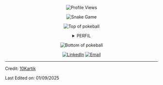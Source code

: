 <p align = "center">
	<img src = "https://komarev.com/ghpvc/?username=FLAranoHerrera&style=plastic&color=blueviolet" alt = "Profile Views"/>
</p>
<p align = "center">
	<img src = "https://raw.githubusercontent.com/FLAranoHerrera/FLAranoHerrera/output/github-contribution-grid-snake.svg" alt = "Snake Game"/>
</p>

<div align="center">


![Top of pokeball](https://user-images.githubusercontent.com/44261381/209363264-ac854d3c-2cc2-44c4-928e-8a08d1013f46.png)

<details>
<summary>PERFIL</summary>

<br>
<div>
  <div align=center>
  </div>
  <div align=center>
<a href="https://git.io/typing-svg">
  <img src="https://readme-typing-svg.demolab.com/?font=VT323&size=35&duration=3500&pause=300&color=6A0572&center=true&vCenter=true&width=800&lines=Hola!%2C+Soy+Frank;Bienvenidos+a+m%C3%AD+perfil+de+GitHub;Soy+Backend+Developer;Mis+intereses+son;El+gym%2C+videojuegos+y+codear+mucho!" alt="Typing SVG" />
</a>
  </div>
</div>

<details>
<summary>SOBRE MÍ</summary>

[//]: # (You must have a lf before the markdown element when inside a block for it to work: https://stackoverflow.com/questions/29368902/how-can-i-wrap-my-markdown-in-an-html-div)

<div align="left">

```js
/**
 * Acerca de mí.
 *
 * @constructor
 * @param {string} Ubicación - Veracruz, México.
 * @param {string[]} Idiomas - [Español, Inglés].
 * @param {string} Estudios - Desarrollador fullstack con especialización en Backend con NestJS Actualmente estudiando Frontend con NextJS.
 * @param {string[]} Pasatiempos - [Videojuegos, Gym, Futbol, Tennis y Programar].

 *
 * @throws {BugPunchException} To any and all bugs 🐛🥊
 *
 * @returns {DeveloperProfile}.
 */
```

</div>

</details>

<details>
<summary>Stack</summary>
<div>
  <p style="display: inline-block;" align="center">
    <kbd>
      <kbd>Lenguajes de Programación</kbd>
      <br>
      <br> 
      <img width="30px" src="https://cdn.jsdelivr.net/gh/devicons/devicon/icons/javascript/javascript-original.svg" alt="js" title="Javascript"/>
	  <img width="30px" src="https://cdn.jsdelivr.net/gh/devicons/devicon/icons/typescript/typescript-original.svg" alt="ts" title="TypeScript"/>
      <img width="30px" src="https://cdn.jsdelivr.net/gh/devicons/devicon/icons/python/python-original.svg" alt="py" title="Python"/> 
    </kbd>
    <kbd>
      <kbd>Back-end</kbd>
      <br>
      <br>
      <img width="30px" src="https://cdn.jsdelivr.net/gh/devicons/devicon/icons/nodejs/nodejs-original.svg" alt="nodejs" title="Node.js"/>
      <img width="30px" src="https://cdn.jsdelivr.net/gh/devicons/devicon/icons/express/express-original-wordmark.svg" alt="express" title="Express Server"/>
      <img width="30px" src="https://user-images.githubusercontent.com/25181517/192107858-fe19f043-c502-4009-8c47-476fc89718ad.png" alt="rest" title="REST API"/>
	  <img width="30" src="https://user-images.githubusercontent.com/25181517/186711335-a3729606-5a78-4496-9a36-06efcc74f800.png" alt="Swagger" title="Swagger"/>
      <img width="30px" src="https://nestjs.com/img/logo-small.svg" alt="nestjs" title="NestJS"/>
    </kbd>
    <kbd>
      <kbd>Front-end</kbd>
      <br>
      <br>
      <img width="30px" src="https://cdn.jsdelivr.net/gh/devicons/devicon/icons/html5/html5-original.svg" alt="html" title="HTML"/> 
      <img width="30px" src="https://cdn.jsdelivr.net/gh/devicons/devicon/icons/css3/css3-plain-wordmark.svg" alt="css" title="CSS"/>  
      <img width="30px" src="https://cdn.jsdelivr.net/gh/devicons/devicon/icons/react/react-original.svg" alt="react" title="Reactjs"/>
      <img width="30px" src="https://cdn.jsdelivr.net/gh/devicons/devicon/icons/vitejs/vitejs-original.svg" alt="vite" title="Vite"/>
      <img width="30px" src="https://cdn.jsdelivr.net/gh/devicons/devicon/icons/bootstrap/bootstrap-original.svg" alt="bootstrap" title="Bootstrap"/>
      <img width="30px" src="https://cdn.jsdelivr.net/gh/devicons/devicon/icons/tailwindcss/tailwindcss-original.svg" alt="tailwind" title="Tailwind CSS"/>
      <img width="30px" src="https://cdn.jsdelivr.net/gh/devicons/devicon/icons/nextjs/nextjs-original.svg" alt="nextjs" title="Next.js"/>
    </kbd>
    <kbd>
      <kbd>Database</kbd>
      <br>
      <br>
      <img width="30px" src="https://cdn.jsdelivr.net/gh/devicons/devicon/icons/postgresql/postgresql-original.svg" alt="postgres" title="Postgres SQL"/>
      <img width="30px" src="https://cdn.jsdelivr.net/gh/devicons/devicon/icons/mongodb/mongodb-plain.svg" alt="mongodb" title="Mongo DB"/>
    </kbd>
	  <kbd>
      <kbd>Operating System, Networking & Deployment</kbd>
      <br>
      <br>
	    <img width="30" src="https://user-images.githubusercontent.com/25181517/121406611-a8246b80-c95e-11eb-9b11-b771486377f6.png" alt="iOS" title="iOS"/>
	    <img width="30" src="https://user-images.githubusercontent.com/25181517/186884150-05e9ff6d-340e-4802-9533-2c3f02363ee3.png" alt="Windows" title="Windows"/>
	    <img width="30" src="https://user-images.githubusercontent.com/25181517/186884152-ae609cca-8cf1-4175-8d60-1ce1fa078ca2.png" alt="macOS" title="macOS"/>
      <img width="30px" src="https://cdn.jsdelivr.net/gh/devicons/devicon/icons/git/git-plain.svg" alt="git" title="git" />
      <img width="30px" src="https://cdn.jsdelivr.net/gh/devicons/devicon/icons/docker/docker-plain.svg" alt="docker" title="Docker"/>
      <img width="30px" src="https://icon.icepanel.io/Technology/svg/GitHub-Actions.svg" alt="githubactions" title="Github Actions"/>
	  <img width="30px" src="https://raw.githubusercontent.com/simple-icons/simple-icons/develop/icons/render.svg" alt="render" title="Render"/>
      <img width="30px" src="https://cdn.jsdelivr.net/gh/devicons/devicon/icons/vercel/vercel-original.svg" alt="vercel" title="Vercel"/>
    </kbd>
    <kbd>
      <kbd>Terminal Scripts</kbd>
      <br>
      <br>
      <img width="30px" src="https://cdn.jsdelivr.net/gh/devicons/devicon/icons/bash/bash-original.svg" alt="bash" title="bash"/>
    </kbd>
    <kbd>
      <kbd>Tools</kbd>
      <br>
      <br>
      <img width="30" src="https://user-images.githubusercontent.com/25181517/186711578-bf30cb30-40b7-4b45-95a5-bdf837c372e7.png" alt="Xcode" title="Xcode"/>
      <img width="30px" src="https://cdn.jsdelivr.net/gh/devicons/devicon/icons/vscode/vscode-original.svg"  alt="VSCode" title="VS Code"/>
      <img width="30px" src="https://avatars.githubusercontent.com/u/143479575?s=200&v=4" alt="Cursor" title="Cursor"/>
      <img width="30" src="https://user-images.githubusercontent.com/25181517/192109061-e138ca71-337c-4019-8d42-4792fdaa7128.png" alt="Postman" title="Postman"/>
      <img width="30px" src="https://cdn.jsdelivr.net/gh/devicons/devicon/icons/insomnia/insomnia-original.svg" alt="insomnia" title="Insomnia"/>
  </kbd>
     
  </p>
</div>
</details>

<details>
  <summary>GitHub Stats</summary>
  <br>
  <p align="center">
    <img align="center" src="https://github-readme-stats.vercel.app/api?username=FLAranoHerrera&show_icons=true\&show=reviews,discussions_started,discussions_answered,prs_merged,prs_merged_percentage" alt="GitHub Stats">
  </p>
</details>

<details>
  
</details>


</details>

![Bottom of pokeball](https://user-images.githubusercontent.com/44261381/209363271-905d2a5e-8a18-44c0-a450-45dddd4d5036.png)

</div>

<div align=center>
<a href="https://www.linkedin.com/in/francisco-leonardo-arano-herrera-540198169" target="_blank"><img src="https://img.shields.io/static/v1?style=for-the-badge&message=LinkedIn&color=0A66C2&logo=LinkedIn&logoColor=FFFFFF&label=" alt="LinkedIn" /></a>
<a href="mailto:aranoherrera92@gmail.com?subject=Hola!%20,%20Escribeme" target="_blank"><img alt="Email" src="https://img.shields.io/static/v1?style=for-the-badge&message=Gmail&color=EA4335&logo=Gmail&logoColor=FFFFFF&label=" /></a>

</div>

------
Credit: [10Kartik](https://github.com/10Kartik)

Last Edited on: 01/09/2025
